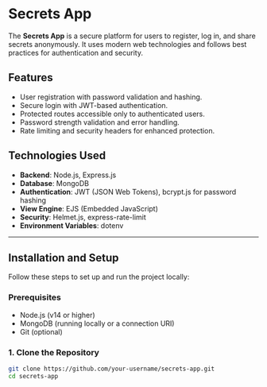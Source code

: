 # Secrets App

The **Secrets App** is a secure platform for users to register, log in, and share secrets anonymously. It uses modern web technologies and follows best practices for authentication and security.

## Features
- User registration with password validation and hashing.
- Secure login with JWT-based authentication.
- Protected routes accessible only to authenticated users.
- Password strength validation and error handling.
- Rate limiting and security headers for enhanced protection.

## Technologies Used
- **Backend**: Node.js, Express.js
- **Database**: MongoDB
- **Authentication**: JWT (JSON Web Tokens), bcrypt.js for password hashing
- **View Engine**: EJS (Embedded JavaScript)
- **Security**: Helmet.js, express-rate-limit
- **Environment Variables**: dotenv

---

## Installation and Setup

Follow these steps to set up and run the project locally:

### Prerequisites
- Node.js (v14 or higher)
- MongoDB (running locally or a connection URI)
- Git (optional)

### 1. Clone the Repository
```bash
git clone https://github.com/your-username/secrets-app.git
cd secrets-app
